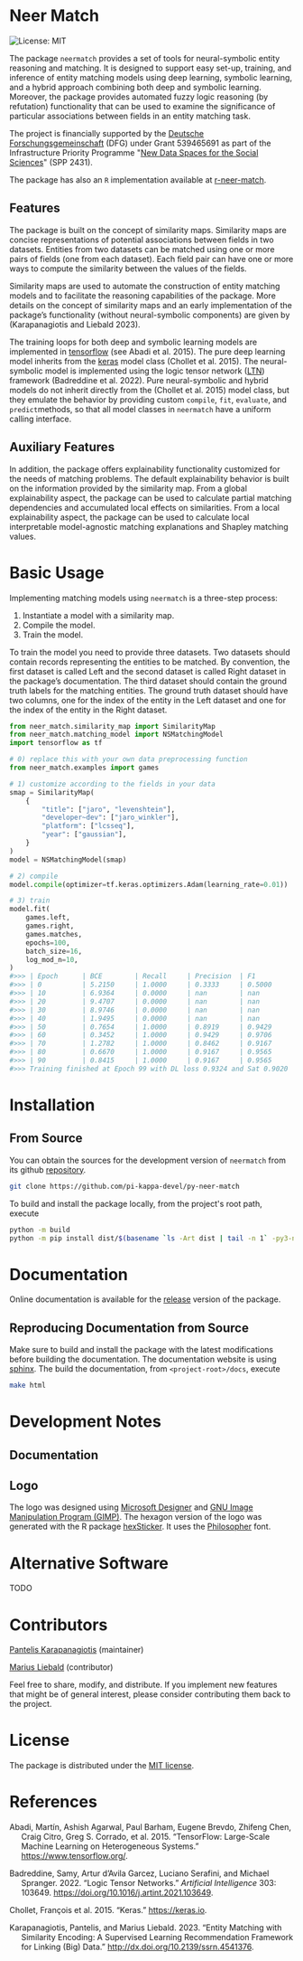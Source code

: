 # Neer Match

<!-- badges: start -->
![License: MIT](https://img.shields.io/badge/License-MIT-blue.svg)
<!-- badges: end -->

The package `neermatch` provides a set of tools for neural-symbolic entity reasoning and matching. It is designed to support easy set-up, training, and inference of entity matching models using deep learning, symbolic learning, and a hybrid approach combining both deep and symbolic learning. Moreover, the package provides automated fuzzy logic reasoning (by refutation) functionality that can be used to examine the significance of particular associations between fields in an entity matching task.

The project is financially supported by the [Deutsche Forschungsgemeinschaft](https://www.dfg.de/de) (DFG) under Grant 539465691 as part of the Infrastructure Priority Programme "[New Data Spaces for the Social Sciences](https://www.new-data-spaces.de/en-us/)" (SPP 2431).

The package has also an `R` implementation available at [r-neer-match](https://github.com/pi-kappa-devel/r-neer-match).

## Features

The package is built on the concept of similarity maps. Similarity maps are concise representations of potential associations between fields in two datasets. Entities from two datasets can be matched using one or more pairs of fields (one from each dataset). Each field pair can have one or more ways to compute the similarity between the values of the fields.

Similarity maps are used to automate the construction of entity matching models and to facilitate the reasoning capabilities of the package. More details on the concept of similarity maps and an early implementation of the package’s functionality (without neural-symbolic components) are given by (Karapanagiotis and Liebald 2023).

The training loops for both deep and symbolic learning models are implemented in [tensorflow](https://www.tensorflow.org) (see Abadi et al. 2015). The pure deep learning model inherits from the [keras](https://keras.io) model class (Chollet et al. 2015). The neural-symbolic model is implemented using the logic tensor network ([LTN](https://pypi.org/project/ltn/)) framework (Badreddine et al. 2022). Pure neural-symbolic and hybrid models do not inherit directly from the (Chollet et al. 2015) model class, but they emulate the behavior by providing custom `compile`, `fit`, `evaluate`, and `predict`methods, so that all model classes in `neermatch` have a uniform calling interface.

## Auxiliary Features
In addition, the package offers explainability functionality customized for the needs of matching problems. The default explainability behavior is built on the information provided by the similarity map. From a global explainability aspect, the package can be used to calculate partial matching dependencies and accumulated local effects on similarities. From a local explainability aspect, the package can be used to calculate local interpretable model-agnostic matching explanations and Shapley matching values.

# Basic Usage

Implementing matching models using `neermatch` is a three-step process:

1.  Instantiate a model with a similarity map.
2.  Compile the model.
3.  Train the model.

To train the model you need to provide three datasets. Two datasets should contain records representing the entities to be matched. By convention, the first dataset is called Left and the second dataset is called Right dataset in the package’s documentation. The third dataset should contain the ground truth labels for the matching entities. The ground truth dataset should have two columns, one for the index of the entity in the Left dataset and one for the index of the entity in the Right dataset.

``` python
from neer_match.similarity_map import SimilarityMap
from neer_match.matching_model import NSMatchingModel
import tensorflow as tf

# 0) replace this with your own data preprocessing function
from neer_match.examples import games

# 1) customize according to the fields in your data
smap = SimilarityMap(
    {
        "title": ["jaro", "levenshtein"],
        "developer~dev": ["jaro_winkler"],
        "platform": ["lcsseq"],
        "year": ["gaussian"],
    }
)
model = NSMatchingModel(smap)

# 2) compile
model.compile(optimizer=tf.keras.optimizers.Adam(learning_rate=0.01))

# 3) train
model.fit(
    games.left,
    games.right,
    games.matches,
    epochs=100,
    batch_size=16,
    log_mod_n=10,
)
#>>> | Epoch      | BCE        | Recall     | Precision  | F1         | Sat        |
#>>> | 0          | 5.2150     | 1.0000     | 0.3333     | 0.5000     | 0.7245     |
#>>> | 10         | 6.9364     | 0.0000     | nan        | nan        | 0.7806     |
#>>> | 20         | 9.4707     | 0.0000     | nan        | nan        | 0.7853     |
#>>> | 30         | 8.9746     | 0.0000     | nan        | nan        | 0.7857     |
#>>> | 40         | 1.9495     | 0.0000     | nan        | nan        | 0.8339     |
#>>> | 50         | 0.7654     | 1.0000     | 0.8919     | 0.9429     | 0.8853     |
#>>> | 60         | 0.3452     | 1.0000     | 0.9429     | 0.9706     | 0.9083     |
#>>> | 70         | 1.2782     | 1.0000     | 0.8462     | 0.9167     | 0.8718     |
#>>> | 80         | 0.6670     | 1.0000     | 0.9167     | 0.9565     | 0.9039     |
#>>> | 90         | 0.8415     | 1.0000     | 0.9167     | 0.9565     | 0.9002     |
#>>> Training finished at Epoch 99 with DL loss 0.9324 and Sat 0.9020
```

# Installation

## From Source

You can obtain the sources for the development version of `neermatch` from its github [repository](https://github.com/pi-kappa-devel/py-neer-match).

``` bash
git clone https://github.com/pi-kappa-devel/py-neer-match
```

To build and install the package locally, from the project's root path, execute
```bash
python -m build
python -m pip install dist/$(basename `ls -Art dist | tail -n 1` -py3-none-any.whl).tar.gz
```

# Documentation

Online documentation is available for the [release](https://py-neer-match.pikappa.eu) version of the package.

## Reproducing Documentation from Source

Make sure to build and install the package with the latest modifications before building the documentation.  The documentation website is using [sphinx](https://www.sphinx-doc.org/). The build the documentation, from `<project-root>/docs`, execute 
```bash
make html
```

# Development Notes

## Documentation

## Logo
The logo was designed using [Microsoft Designer](https://designer.microsoft.com/) and [GNU Image Manipulation Program (GIMP)](https://www.gimp.org/). The hexagon version of the logo was generated with the R package [hexSticker](https://github.com/GuangchuangYu/hexSticker). It uses the [Philosopher](https://fonts.google.com/specimen/Philosopher) font.

# Alternative Software

TODO

# Contributors

[Pantelis Karapanagiotis](https://www.pikappa.eu) (maintainer)

[Marius Liebald](https://www.marius-liebald.de) (contributor)

Feel free to share, modify, and distribute. If you implement new features that might be of general interest, please consider contributing them back to the project.

# License

The package is distributed under the [MIT license](LICENSE.md).

# References

<div id="refs" class="references csl-bib-body hanging-indent"
entry-spacing="0">

<div id="ref-tensorflow2015" class="csl-entry">

Abadi, Martín, Ashish Agarwal, Paul Barham, Eugene Brevdo, Zhifeng Chen,
Craig Citro, Greg S. Corrado, et al. 2015. “TensorFlow: Large-Scale
Machine Learning on Heterogeneous Systems.”
<https://www.tensorflow.org/>.

</div>

<div id="ref-badreddine2022logic" class="csl-entry">

Badreddine, Samy, Artur d’Avila Garcez, Luciano Serafini, and Michael
Spranger. 2022. “Logic Tensor Networks.” *Artificial Intelligence* 303:
103649. <https://doi.org/10.1016/j.artint.2021.103649>.

</div>

<div id="ref-keras2015" class="csl-entry">

Chollet, François et al. 2015. “Keras.” <https://keras.io>.

</div>

<div id="ref-karapanagiotis2023" class="csl-entry">

Karapanagiotis, Pantelis, and Marius Liebald. 2023. “Entity Matching
with Similarity Encoding: A Supervised Learning Recommendation Framework
for Linking (Big) Data.” <http://dx.doi.org/10.2139/ssrn.4541376>.

</div>

</div>
